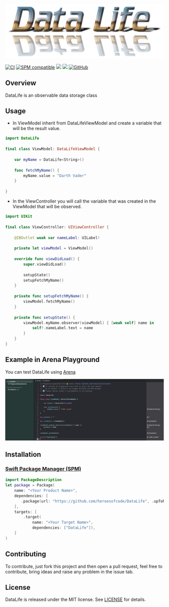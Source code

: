 <p align="center">
    <img src="https://raw.githubusercontent.com/heroesofcode/DataLife/master/assets/logo.png">
</p>

[![CI](https://github.com/heroesofcode/DataLife/actions/workflows/CI.yml/badge.svg)](https://github.com/heroesofcode/DataLife/actions/workflows/CI.yml)
[![SPM compatible](https://img.shields.io/badge/SPM-compatible-brightgreen)](https://swift.org/package-manager/)
[![](https://img.shields.io/endpoint?url=https%3A%2F%2Fswiftpackageindex.com%2Fapi%2Fpackages%2Fheroesofcode%2FDataLife%2Fbadge%3Ftype%3Dswift-versions)](https://swiftpackageindex.com/heroesofcode/DataLife)
[![](https://img.shields.io/endpoint?url=https%3A%2F%2Fswiftpackageindex.com%2Fapi%2Fpackages%2Fheroesofcode%2FDataLife%2Fbadge%3Ftype%3Dplatforms)](https://swiftpackageindex.com/heroesofcode/DataLife)
[![GitHub](https://img.shields.io/github/license/heroesofcode/DataLife)](https://github.com/joaolfp/DataLife/blob/master/LICENSE)

## Overview

DataLife is an observable data storage class

## Usage

- In ViewModel inherit from DataLifeViewModel and create a variable that will be the result value.

```swift
import DataLife

final class ViewModel: DataLifeViewModel {
    
    var myName = DataLife<String>()
    
    func fetchMyName() {
        myName.value = "Darth Vader"
    }
    
}
```
- In the ViewController you will call the variable that was created in the ViewModel that will be observed.

``` swift
import UIKit

final class ViewController: UIViewController {
    
    @IBOutlet weak var nameLabel: UILabel!
    
    private let viewModel = ViewModel()
    
    override func viewDidLoad() {
        super.viewDidLoad()
        
        setupState()
        setupFetchMyName()
    }

    private func setupFetchMyName() {
        viewModel.fetchMyName()
    }
    
    private func setupState() {
        viewModel.myName.observer(viewModel) { [weak self] name in
            self?.nameLabel.text = name
        }
    }
}
```

## Example in Arena Playground
You can test DataLife using [Arena](https://github.com/finestructure/Arena)

<img src="https://raw.githubusercontent.com/heroesofcode/DataLife/master/assets/example.png">

## Installation

### [Swift Package Manager (SPM)](https://swift.org/package-manager)

```swift
import PackageDescription
let package = Package(
    name: "<Your Product Name>",
    dependencies: [
       .package(url: "https://github.com/heroesofcode/DataLife", .upToNextMajor(from: "1.4.0"))
    ],
    targets: [
        .target(
            name: "<Your Target Name>",
            dependencies: ["DataLife"]),
    ]
)
```

## Contributing

To contribute, just fork this project and then open a pull request, feel free to contribute, bring ideas and raise any problem in the issue tab.

    
## License

DataLife is released under the MIT license. See [LICENSE](https://github.com/heroesofcode/DataLife/blob/master/LICENSE) for details.
